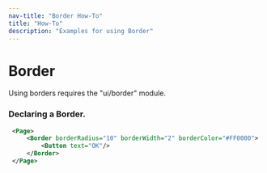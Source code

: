 ```yaml
---
nav-title: "Border How-To"
title: "How-To"
description: "Examples for using Border"
---
```

# Border
Using borders requires the "ui/border" module.
<snippet id='border-require'/>

### Declaring a Border.
``` XML
 <Page>
     <Border borderRadius="10" borderWidth="2" borderColor="#FF0000">
         <Button text="OK"/>
     </Border>
 </Page>
```
